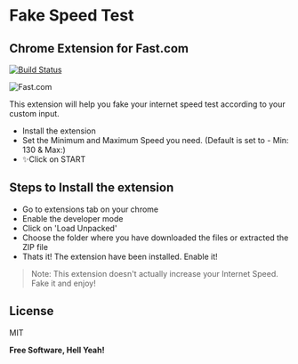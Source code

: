 # Fake Speed Test
## Chrome Extension for Fast.com

[![Build Status](https://travis-ci.org/joemccann/dillinger.svg?branch=master)](https://travis-ci.org/joemccann/dillinger)

![Fast.com](https://github.com/pramodmahato/Fake-Speed-Test-CHROME-EXTENSION/blob/main/images/logo.png?raw=true)

This extension will help you fake your internet speed test according to your custom input.

- Install the extension
- Set the Minimum and Maximum Speed you need. (Default is set to - Min: 130 & Max:)
- ✨Click on START

## Steps to Install the extension

- Go to extensions tab on your chrome
- Enable the developer mode
- Click on 'Load Unpacked'
- Choose the folder where you have downloaded the files or extracted the ZIP file
- Thats it! The extension have been installed. Enable it!



> Note: This extension doesn't actually increase your Internet Speed. Fake it and enjoy!



## License

MIT

**Free Software, Hell Yeah!**
